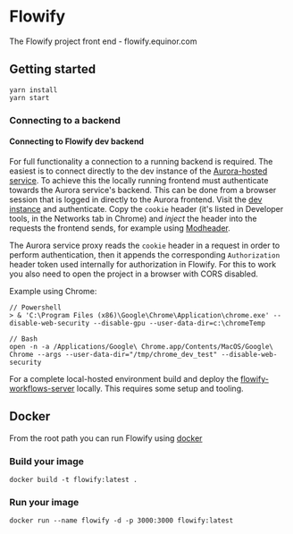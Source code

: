 # Flowify

The Flowify project front end - flowify.equinor.com

## Getting started

```
yarn install
yarn start
```

### Connecting to a backend

#### Connecting to Flowify dev backend

For full functionality a connection to a running backend is required. The easiest is to connect directly to the dev instance of the [Aurora-hosted service](https://flowify.dev.aurora.equinor.com). To achieve this the locally running frontend must authenticate towards the Aurora service's backend. This can be done from a browser session that is logged in directly to the Aurora frontend. Visit the [dev instance](https://flowify.dev.aurora.equinor.com) and authenticate. Copy the `cookie` header (it's listed in Developer tools, in the Networks tab in Chrome) and _inject_ the header into the requests the frontend sends, for example using [Modheader](https://chrome.google.com/webstore/detail/modheader/idgpnmonknjnojddfkpgkljpfnnfcklj).

The Aurora service proxy reads the `cookie` header in a request in order to perform authentication, then it appends the corresponding `Authorization` header token used internally for authorization in Flowify. For this to work you also need to open the project in a browser with CORS disabled.

Example using Chrome:

```
// Powershell
> & 'C:\Program Files (x86)\Google\Chrome\Application\chrome.exe' --disable-web-security --disable-gpu --user-data-dir=c:\chromeTemp

// Bash
open -n -a /Applications/Google\ Chrome.app/Contents/MacOS/Google\ Chrome --args --user-data-dir="/tmp/chrome_dev_test" --disable-web-security
```

For a complete local-hosted environment build and deploy the [flowify-workflows-server](https://github.com/equinor/flowify-workflows-server) locally. This requires some setup and tooling.

## Docker

From the root path you can run Flowify using [docker](https://www.docker.com/)

### Build your image

```
docker build -t flowify:latest .
```

### Run your image

```
docker run --name flowify -d -p 3000:3000 flowify:latest
```
